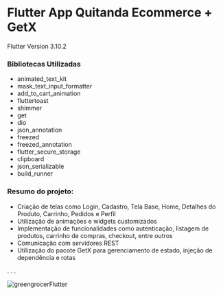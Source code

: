 # Flutter App Quitanda Ecommerce + GetX

Flutter Version 3.10.2

### Bibliotecas Utilizadas

- animated_text_kit
- mask_text_input_formatter
- add_to_cart_animation
- fluttertoast
- shimmer
- get
- dio
- json_annotation
- freezed
- freezed_annotation
- flutter_secure_storage
- clipboard
- json_serializable
- build_runner


### Resumo do projeto:

- Criação de telas como Login, Cadastro, Tela Base, Home, Detalhes do Produto, Carrinho, Pedidos e Perfil
- Utilização de animações e widgets customizados
- Implementação de funcionalidades como autenticação, listagem de produtos, carrinho de compras, checkout, entre outros
- Comunicação com servidores REST
- Utilização do pacote GetX para gerenciamento de estado, injeção de dependência e rotas

.
.
.


![greengrocerFlutter](https://github.com/brunoh-android/flutterEcommerce/assets/67665152/b3e7c0f2-242e-45a7-a493-bb35a762aac4)





